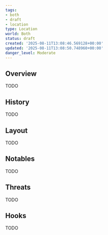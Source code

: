 ```yaml
---
tags:
- both
- draft
- location
type: Location
world: Both
status: draft
created: '2025-08-11T13:08:46.569128+00:00'
updated: '2025-08-11T13:08:50.748960+00:00'
danger_level: Moderate
---
```



## Overview

TODO
## History

TODO
## Layout

TODO
## Notables

TODO
## Threats

TODO
## Hooks

TODO
